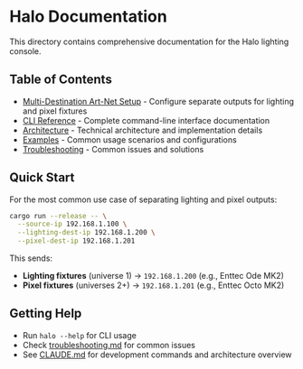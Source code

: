 # Halo Documentation

This directory contains comprehensive documentation for the Halo lighting console.

## Table of Contents

- [Multi-Destination Art-Net Setup](multi-destination-artnet.md) - Configure separate outputs for lighting and pixel fixtures
- [CLI Reference](cli-reference.md) - Complete command-line interface documentation
- [Architecture](architecture.md) - Technical architecture and implementation details
- [Examples](examples.md) - Common usage scenarios and configurations
- [Troubleshooting](troubleshooting.md) - Common issues and solutions

## Quick Start

For the most common use case of separating lighting and pixel outputs:

```bash
cargo run --release -- \
  --source-ip 192.168.1.100 \
  --lighting-dest-ip 192.168.1.200 \
  --pixel-dest-ip 192.168.1.201
```

This sends:
- **Lighting fixtures** (universe 1) → `192.168.1.200` (e.g., Enttec Ode MK2)
- **Pixel fixtures** (universes 2+) → `192.168.1.201` (e.g., Enttec Octo MK2)

## Getting Help

- Run `halo --help` for CLI usage
- Check [troubleshooting.md](troubleshooting.md) for common issues
- See [CLAUDE.md](../CLAUDE.md) for development commands and architecture overview